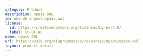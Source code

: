 ```yaml
---
category: Product
description: npass OWL
id: obo-db-ingest.npass.owl
license:
  id: https://creativecommons.org/licenses/by-nc/4.0/
  label: CC-BY-NC
name: npass OWL
url: https://w3id.org/biopragmatics/resources/npass/npass.owl
layout: product_detail
---
```

